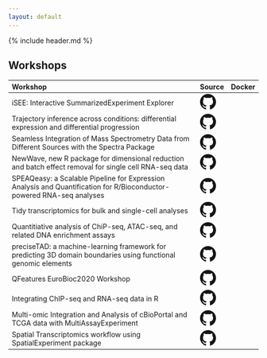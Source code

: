 ```yaml
---
layout: default
---
```


{% include header.md %}

## Workshops

| Workshop | Source | Docker  |
| :------- | :----- | ------- |
| iSEE: Interactive SummarizedExperiment Explorer | [![GH](images/GitHub-Mark-32px.png)](https://github.com/iSEE/iSEEWorkshopEuroBioc2020) | |
| Trajectory inference across conditions: differential expression and differential progression | [![GH](images/GitHub-Mark-32px.png)](https://github.com/kstreet13/bioc2020trajectories) | |
| Seamless Integration of Mass Spectrometry Data from Different Sources with the Spectra Package | [![GH](images/GitHub-Mark-32px.png)](https://github.com/jorainer/SpectraTutorials) | |
| NewWave, new R package for dimensional reduction and batch effect removal for single cell RNA-seq data | [![GH](images/GitHub-Mark-32px.png)](https://github.com/fedeago/SurfingNewWave) | |
| SPEAQeasy: a Scalable Pipeline for Expression Analysis and Quantification for R/Bioconductor-powered RNA-seq analyses | [![GH](images/GitHub-Mark-32px.png)](https://github.com/LieberInstitute/SPEAQeasyWorkshop2020) | |
| Tidy transcriptomics for bulk and single-cell analyses | [![GH](images/GitHub-Mark-32px.png)](https://github.com/stemangiola/bioceurope2020_tidytranscriptomics) | |
| Quantitiative analysis of ChiP-seq, ATAC-seq, and related DNA enrichment assays | [![GH](images/GitHub-Mark-32px.png)](https://github.com/bioinformatics-core-shared-training/Quantitative-ChIPseq-Workshop) | |
| preciseTAD: a machine-learning framework for predicting 3D domain boundaries using functional genomic elements | [![GH](images/GitHub-Mark-32px.png)](https://github.com/dozmorovlab/preciseTADworkshop) | |
| QFeatures EuroBioc2020 Workshop | [![GH](images/GitHub-Mark-32px.png)](https://github.com/lgatto/QFeaturesWorkshop2020) | |
| Integrating ChIP-seq and RNA-seq data in R | [![GH](images/GitHub-Mark-32px.png)](https://github.com/MahShaaban/targetShop) | |
| Multi-omic Integration and Analysis of cBioPortal and TCGA data with MultiAssayExperiment | [![GH](images/GitHub-Mark-32px.png)](https://github.com/waldronlab/multiassayworkshop) | |
| Spatial Transcriptomics workflow using SpatialExperiment package | [![GH](images/GitHub-Mark-32px.png)](https://github.com/drighelli/EuroBioc2020_SpatialWorkshop) | |
